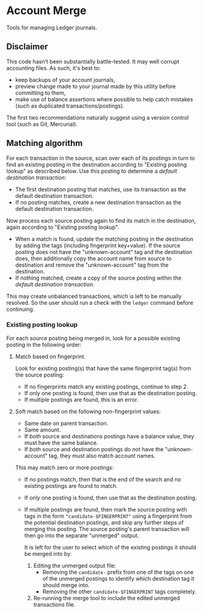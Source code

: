 # Account Merge

Tools for managing Ledger journals.

## Disclaimer

This code hasn't been substantially battle-tested. It may well corrupt
accounting files. As such, it's best to:

-   keep backups of your account journals,
-   preview change made to your journal made by this utility before committing
    to them,
-   make use of balance assertions where possible to help catch mistakes (such
    as duplicated transactions/postings).

The first two recommendations naturally suggest using a version control tool
(such as Git, Mercurial).

## Matching algorithm

For each transaction in the source, scan over each of its postings in turn to
find an existing posting in the destination according to "Existing posting
lookup" as described below. Use this posting to determine a _default
destination transaction_:

-   The first destination posting that matches, use its transaction as the
    default destination transaction.
-   If no posting matches, create a new destination transaction as the default
    destination transaction.

Now process each source posting again to find its match in the destination,
again according to "Existing posting lookup".

-   When a match is found, update the matching posting in the destination by
    adding the tags (including fingerprint key+value). If the source posting
    does not have the "unknown-account" tag and the destination does, then
    additionally copy the account name from source to destination and remove
    the "unknown-account" tag from the destination.
-   If nothing matched, create a copy of the source posting within the _default
    destination transaction_.

This may create unbalanced transactions, which is left to be manually resolved.
So the user should run a check with the `ledger` command before continuing.

### Existing posting lookup

For each source posting being merged in, look for a possible existing posting
in the following order:

1. Match based on fingerprint.

    Look for existing posting(s) that have the same fingerprint tag(s) from the
    source posting:

    - If no fingerprints match any existing postings, continue to step 2.
    - If only one posting is found, then use that as the destination posting.
    - If multiple postings are found, this is an error.

2. Soft match based on the following non-fingerprint values:

    - Same date on parent transaction.
    - Same amount.
    - If _both_ source and destinations postings have a balance value, they
      must have the same balance.
    - If _both_ source and destination postings do _not_ have the
      "unknown-account" tag, they must also match account names.

    This may match zero or more postings:

    - If no postings match, then that is the end of the search and no existing
      postings are found to match.
    - If only one posting is found, then use that as the destination posting.
    - If multiple postings are found, then mark the source posting with tags in
      the form `"candidate-$FINGERPRINT"` using a fingerprint from the
      potential destination postings, and skip any further steps of merging
      this posting. The source posting's parent transaction will then go into
      the separate "unmerged" output.

        It is left for the user to select which of the existing postings it
        should be merged into by:

        1. Editing the unmerged output file:
            - Removing the `candidate-` prefix from one of the tags on one of
              the unmerged postings to identify which destination tag it should
              merge into.
            - Removing the other `candidate-$FINGERPRINT` tags completely.
        2. Re-running the merge tool to include the edited unmerged
           transactions file.
